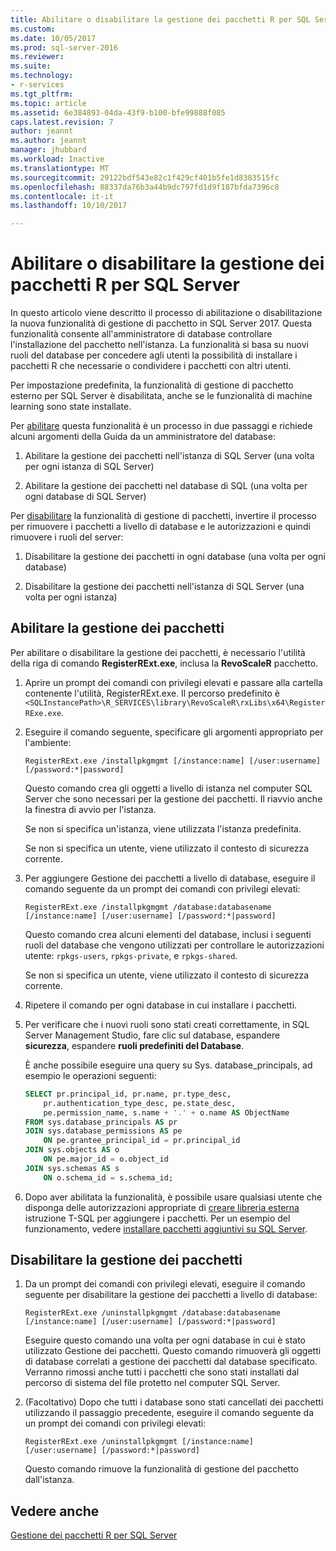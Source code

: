 ```yaml
---
title: Abilitare o disabilitare la gestione dei pacchetti R per SQL Server | Documenti Microsoft
ms.custom: 
ms.date: 10/05/2017
ms.prod: sql-server-2016
ms.reviewer: 
ms.suite: 
ms.technology:
- r-services
ms.tgt_pltfrm: 
ms.topic: article
ms.assetid: 6e384893-04da-43f9-b100-bfe99888f085
caps.latest.revision: 7
author: jeannt
ms.author: jeannt
manager: jhubbard
ms.workload: Inactive
ms.translationtype: MT
ms.sourcegitcommit: 29122bdf543e82c1f429cf401b5fe1d8383515fc
ms.openlocfilehash: 88337da76b3a44b9dc797fd1d9f187bfda7396c8
ms.contentlocale: it-it
ms.lasthandoff: 10/10/2017

---
```

# <a name="enable-or-disable-r-package-management-for-sql-server"></a>Abilitare o disabilitare la gestione dei pacchetti R per SQL Server

In questo articolo viene descritto il processo di abilitazione o disabilitazione la nuova funzionalità di gestione di pacchetto in SQL Server 2017. Questa funzionalità consente all'amministratore di database controllare l'installazione del pacchetto nell'istanza. La funzionalità si basa su nuovi ruoli del database per concedere agli utenti la possibilità di installare i pacchetti R che necessarie o condividere i pacchetti con altri utenti.

Per impostazione predefinita, la funzionalità di gestione di pacchetto esterno per SQL Server è disabilitata, anche se le funzionalità di machine learning sono state installate.

Per [abilitare](#bkmk_enable) questa funzionalità è un processo in due passaggi e richiede alcuni argomenti della Guida da un amministratore del database:

1.  Abilitare la gestione dei pacchetti nell'istanza di SQL Server (una volta per ogni istanza di SQL Server)

2.  Abilitare la gestione dei pacchetti nel database di SQL (una volta per ogni database di SQL Server)

Per [disabilitare](#bkmk_disable) la funzionalità di gestione di pacchetti, invertire il processo per rimuovere i pacchetti a livello di database e le autorizzazioni e quindi rimuovere i ruoli del server:

1.  Disabilitare la gestione dei pacchetti in ogni database (una volta per ogni database)

2.  Disabilitare la gestione dei pacchetti nell'istanza di SQL Server (una volta per ogni istanza)

## <a name="bkmk_enable"></a>Abilitare la gestione dei pacchetti

Per abilitare o disabilitare la gestione dei pacchetti, è necessario l'utilità della riga di comando **RegisterRExt.exe**, inclusa la **RevoScaleR** pacchetto.

1. Aprire un prompt dei comandi con privilegi elevati e passare alla cartella contenente l'utilità, RegisterRExt.exe. Il percorso predefinito è `<SQLInstancePath>\R_SERVICES\library\RevoScaleR\rxLibs\x64\RegisterRExe.exe`.

2. Eseguire il comando seguente, specificare gli argomenti appropriato per l'ambiente:

    `RegisterRExt.exe /installpkgmgmt [/instance:name] [/user:username] [/password:*|password]`

    Questo comando crea gli oggetti a livello di istanza nel computer SQL Server che sono necessari per la gestione dei pacchetti. Il riavvio anche la finestra di avvio per l'istanza.

    Se non si specifica un'istanza, viene utilizzata l'istanza predefinita.

    Se non si specifica un utente, viene utilizzato il contesto di sicurezza corrente.

2.  Per aggiungere Gestione dei pacchetti a livello di database, eseguire il comando seguente da un prompt dei comandi con privilegi elevati:

    `RegisterRExt.exe /installpkgmgmt /database:databasename [/instance:name] [/user:username] [/password:*|password]`
   
    Questo comando crea alcuni elementi del database, inclusi i seguenti ruoli del database che vengono utilizzati per controllare le autorizzazioni utente: `rpkgs-users`, `rpkgs-private`, e `rpkgs-shared`.

    Se non si specifica un utente, viene utilizzato il contesto di sicurezza corrente.

3. Ripetere il comando per ogni database in cui installare i pacchetti.

4.  Per verificare che i nuovi ruoli sono stati creati correttamente, in SQL Server Management Studio, fare clic sul database, espandere **sicurezza**, espandere **ruoli predefiniti del Database**.

    È anche possibile eseguire una query su Sys. database_principals, ad esempio le operazioni seguenti:

    ```SQL
    SELECT pr.principal_id, pr.name, pr.type_desc,   
        pr.authentication_type_desc, pe.state_desc,   
        pe.permission_name, s.name + '.' + o.name AS ObjectName  
    FROM sys.database_principals AS pr  
    JOIN sys.database_permissions AS pe  
        ON pe.grantee_principal_id = pr.principal_id  
    JOIN sys.objects AS o  
        ON pe.major_id = o.object_id  
    JOIN sys.schemas AS s  
        ON o.schema_id = s.schema_id;
    ```

4.  Dopo aver abilitata la funzionalità, è possibile usare qualsiasi utente che disponga delle autorizzazioni appropriate di [creare libreria esterna](https://docs.microsoft.com/sql/t-sql/statements/create-external-library-transact-sql) istruzione T-SQL per aggiungere i pacchetti. Per un esempio del funzionamento, vedere [installare pacchetti aggiuntivi su SQL Server](install-additional-r-packages-on-sql-server.md).

## <a name="bkmk_disable"></a>Disabilitare la gestione dei pacchetti

1.  Da un prompt dei comandi con privilegi elevati, eseguire il comando seguente per disabilitare la gestione dei pacchetti a livello di database:

    `RegisterRExt.exe /uninstallpkgmgmt /database:databasename [/instance:name] [/user:username] [/password:*|password]`

    Eseguire questo comando una volta per ogni database in cui è stato utilizzato Gestione dei pacchetti. Questo comando rimuoverà gli oggetti di database correlati a gestione dei pacchetti dal database specificato. Verranno rimossi anche tutti i pacchetti che sono stati installati dal percorso di sistema del file protetto nel computer SQL Server.

2.  (Facoltativo) Dopo che tutti i database sono stati cancellati dei pacchetti utilizzando il passaggio precedente, eseguire il comando seguente da un prompt dei comandi con privilegi elevati:

    `RegisterRExt.exe /uninstallpkgmgmt [/instance:name] [/user:username] [/password:*|password]`

    Questo comando rimuove la funzionalità di gestione del pacchetto dall'istanza.

## <a name="see-also"></a>Vedere anche

[Gestione dei pacchetti R per SQL Server](r-package-management-for-sql-server-r-services.md)


